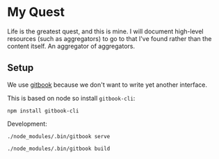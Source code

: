 # My Quest

Life is the greatest quest, and this is mine. I will document high-level resources \(such as aggregators\) to go to that I've found rather than the content itself. An aggregator of aggregators.

## Setup

We use [gitbook](https://www.gitbook.com/) because we don't want to write yet another interface.

This is based on node so install `gitbook-cli`:

```
npm install gitbook-cli
```

Development:

```
./node_modules/.bin/gitbook serve

./node_modules/.bin/gitbook build
```



